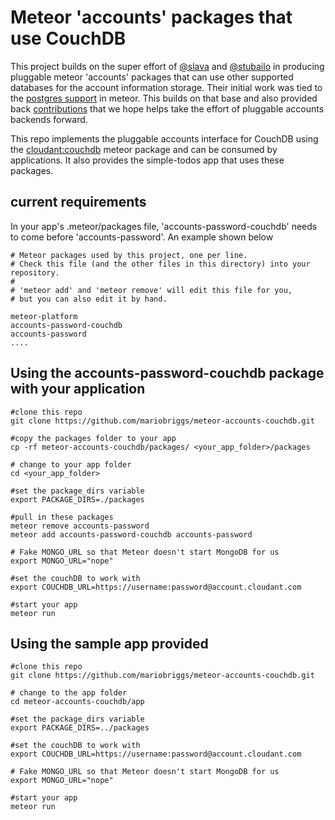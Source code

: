 # Meteor 'accounts' packages that use CouchDB

This project builds on the super effort of [@slava](https://github.com/Slava) and [@stubailo](https://github.com/stubailo) in producing pluggable meteor 'accounts' packages that can use other supported databases for the account information storage. Their initial work was tied to the [postgres support](https://github.com/meteor/postgres-packages/tree/master/packages) in meteor. This  builds on that base and also provided back [contributions](https://github.com/meteor/postgres-packages/pull/18) that we hope helps take the effort of pluggable accounts backends forward.  

This repo implements the pluggable accounts interface for CouchDB using the [cloudant:couchdb](https://github.com/cloudant/meteor-couchdb) meteor package and can be consumed by applications. It also provides the simple-todos app that uses these packages. 

## current requirements
In your app's .meteor/packages file, 'accounts-password-couchdb' needs to come before 'accounts-password'. An example shown below

``` 
# Meteor packages used by this project, one per line.
# Check this file (and the other files in this directory) into your repository.
#
# 'meteor add' and 'meteor remove' will edit this file for you,
# but you can also edit it by hand.

meteor-platform
accounts-password-couchdb
accounts-password
....
```  

## Using the accounts-password-couchdb package with your application
``` 
#clone this repo
git clone https://github.com/mariobriggs/meteor-accounts-couchdb.git
  
#copy the packages folder to your app
cp -rf meteor-accounts-couchdb/packages/ <your_app_folder>/packages

# change to your app folder
cd <your_app_folder>

#set the package_dirs variable
export PACKAGE_DIRS=./packages

#pull in these packages
meteor remove accounts-password
meteor add accounts-password-couchdb accounts-password

# Fake MONGO_URL so that Meteor doesn't start MongoDB for us
export MONGO_URL="nope"

#set the couchDB to work with
export COUCHDB_URL=https://username:password@account.cloudant.com

#start your app
meteor run

```  

## Using the sample app provided
``` 
#clone this repo
git clone https://github.com/mariobriggs/meteor-accounts-couchdb.git

# change to the app folder
cd meteor-accounts-couchdb/app

#set the package_dirs variable
export PACKAGE_DIRS=../packages

#set the couchDB to work with
export COUCHDB_URL=https://username:password@account.cloudant.com

# Fake MONGO_URL so that Meteor doesn't start MongoDB for us
export MONGO_URL="nope"

#start your app
meteor run

```  


